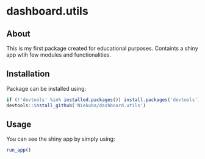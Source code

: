 # dashboard.utils

## About
This is my first package created for educational purposes. Containts a shiny app wtih few modules and functionalities.

## Installation
Package can be installed using:
```R
if (!'devtools' %in% installed.packages()) install.packages('devtools')
devtools::install_github('Niekuba/dashboard.utils')
```

## Usage
You can see the shiny app by simply using:
```R 
run_app()
```
